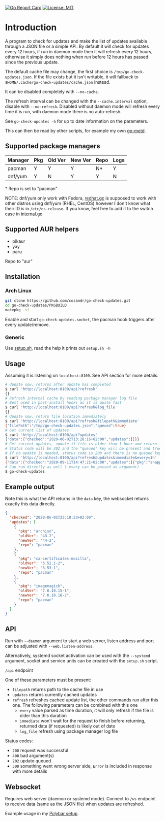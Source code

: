 [![Go Report Card](https://goreportcard.com/badge/github.com/cosandr/go-check-updates)](https://goreportcard.com/report/github.com/cosandr/go-check-updates) [![License: MIT](https://img.shields.io/badge/License-MIT-blue.svg)](https://github.com/cosandr/go-check-updates/blob/master/LICENSE)

# Introduction

A program to check for updates and make the list of updates available through a JSON file or a simple API.
By default it will check for updates every 12 hours,
if run in daemon mode then it will refresh every 12 hours,
otherwise it simply does nothing when run before 12 hours has passed since the previous update.

The default cache file may change, the first choice is `/tmp/go-check-updates.json`.
If the file exists but it isn't writable, it will fallback to `$HOME/.cache/go-check-updates/cache.json` instead.

It can be disabled completely with `--no-cache`.

The refresh interval can be changed with the `--cache.interval` option, disable with `--no-refresh`.
Disabled without daemon mode will refresh every time it is run, with daemon mode there is no auto-refresh.

See `go-check-updates -h` for up to date information on the parameters.

This can then be read by other scripts, for example my own [go-motd](https://github.com/cosandr/go-motd).

## Supported package managers

Manager | Pkg | Old Ver | New Ver | Repo | Logs
--- | --- | --- | --- | --- | ---
pacman | Y | Y | Y | N* | Y
dnf/yum | Y | N | Y | Y | N

\* Repo is set to "pacman"

NOTE: dnf/yum only work with Fedora, [redhat.go](./redhat.go) is supposed to work
with other distros using dnf/yum (RHEL, CentOS) however I don't know what their ID is
in `/etc/os-release`. If you know, feel free to add it to the switch case in [internal.go](./internal.go)

## Supported AUR helpers
* pikaur
* yay
* paru

Repo to "aur"

## Installation

### Arch Linux

```sh
git clone https://github.com/cosandr/go-check-updates.git
cd go-check-updates/PKGBUILD
makepkg -si
```

Enable and start `go-check-updates.socket`, the pacman hook triggers after every update/remove.

### Generic

Use [setup.sh](setup.sh), read the help it prints out `setup.sh -h`

## Usage

Assuming it is listening on `localhost:8100`.
See API section for more details.

```sh
# Update now, returns after update has completed
$ curl 'http://localhost:8100/api?refresh'
{}
# Refresh internal cache by reading package manager log file
# Best used in post-install hooks as it is quite fast
$ curl 'http://localhost:8100/api?refresh&log_file'
{}
# Update now, return file location immediately
$ curl 'http://localhost:8100/api?refresh&filepath&immediate'
{"filePath":"/tmp/go-check-updates.json","queued":true}
# Get current list of updates
$ curl 'http://localhost:8100/api?updates'
{"data":{"checked":"2020-06-02T13:28:16+02:00","updates":[]}}
# Get current updates, update if file is older than 1 hour and return immediately
# Status code will be 202 and the "queued" key will be present and true if an update was queued
# If no update is needed, status code is 200 and there is no queued key present
$ curl 'http://localhost:8100/api?refresh&updates&immediate&every=1h'
{"data":{"checked":"2020-09-11T14:47:21+02:00","updates":[{"pkg":"snapper","oldVer":"0.8.12-1","newVer":"0.8.13-1","repo":"pacman"}]},"queued":true}
# Can run directly as well (-every can be passed as argument)
$ go-check-updates
```

## Example output

Note this is what the API returns in the `data` key, the websocket returns exactly this data directly.
```json
{
  "checked": "2020-06-01T23:10:23+02:00",
  "updates": [
    {
      "pkg": "archiso",
      "oldVer": "43-2",
      "newVer": "44-2",
      "repo": "pacman"
    },
    {
      "pkg": "ca-certificates-mozilla",
      "oldVer": "3.52.1-2",
      "newVer": "3.53-1",
      "repo": "pacman"
    },
    {
      "pkg": "imagemagick",
      "oldVer": "7.0.10.15-1",
      "newVer": "7.0.10.16-2",
      "repo": "pacman"
    }
  ]
}
```


## API

Run with `--daemon` argument to start a web server,
listen address and port can be adjusted with `--web.listen-address`.

Alternatively, systemd socket activation can be used with the `--systemd` argument, socket and service units can be
created with the `setup.sh` script.

`/api` endpoint

One of these parameters must be present:

- `filepath` returns path to the cache file in use
- `updates` returns currently cached updates
- `refresh` refreshes cached update list, the other commands run after this one. The following parameters can
be combined with this one
  - `every` value parsed as time duration, it will only refresh if the file is older than this duration
  - `immediate` won't wait for the request to finish before returning, returned data (if requested) is likely
    out of date
  - `log_file` refresh using package manager log file
    
Status codes:

- `200` request was successful
- `400` bad argument(s)
- `202` update queued
- `500` something went wrong server side, `Error` is included in response with more details

## Websocket

Requires web server (daemon or systemd mode). Connect to `/ws` endpoint to receive
data (same as the JSON file) when updates are refreshed.

Example usage in my [Polybar setup](https://github.com/cosandr/dotfiles/blob/master/dot_config/polybar/scripts/executable_go-check-updates-ws.py).
